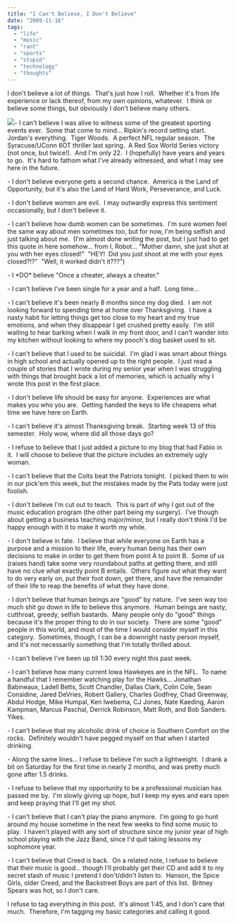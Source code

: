 ```yaml
---
title: "I Can't Believe, I Don't Believe"
date: "2009-11-16"
tags:
  - "life"
  - "music"
  - "rant"
  - "sports"
  - "stupid"
  - "technology"
  - "thoughts"
---
```


I don't believe a lot of things.  That's just how I roll.  Whether it's from life experience or lack thereof, from my own opinions, whatever.  I think or believe some things, but obviously I don't believe many others.

![](images/05-fabio021006_big1.jpg)\- I can't believe I was alive to witness some of the greatest sporting events ever.  Some that come to mind... Ripkin's record setting start.  Jordan's everything.  Tiger Woods.  A perfect NFL regular season.  The Syracuse/UConn 6OT thriller last spring.  A Red Sox World Series victory (not once, but twice!).  And I'm only 22.  I (hopefully) have years and years to go.  It's hard to fathom what I've already witnessed, and what I may see here in the future.

\- I don't believe everyone gets a second chance.  America is the Land of Opportunity, but it's also the Land of Hard Work, Perseverance, and Luck.

\- I don't believe women are evil.  I may outwardly express this sentiment occasionally, but I don't believe it.

\- I can't believe how dumb women can be sometimes.  I'm sure women feel the same way about men sometimes too, but for now, I'm being selfish and just talking about me.  (I'm almost done writing the post, but I just had to get this quote in here somehow... from I, Robot... "Mother damn, she just shot at you with her eyes closed!"  "HEY!  Did you just shoot at me with your eyes closed?!?"  "Well, it worked didn't it???")

\- I \*DO\* believe "Once a cheater, always a cheater."

\- I can't believe I've been single for a year and a half.  Long time...

\- I can't believe it's been nearly 8 months since my dog died.  I am not looking forward to spending time at home over Thanksgiving.  I have a nasty habit for letting things get too close to my heart and my true emotions, and when they disappear I get crushed pretty easily.  I'm still waiting to hear barking when I walk in my front door, and I can't wander into my kitchen without looking to where my pooch's dog basket used to sit.

\- I can't believe that I used to be suicidal.  I'm glad I was smart about things in high school and actually opened up to the right people.  I just read a couple of stories that I wrote during my senior year when I was struggling with things that brought back a lot of memories, which is actually why I wrote this post in the first place.

\- I don't believe life should be easy for anyone.  Experiences are what makes you who you are.  Getting handed the keys to life cheapens what time we have here on Earth.

\- I can't believe it's almost Thanksgiving break.  Starting week 13 of this semester.  Holy wow, where did all those days go?

\- I refuse to believe that I just added a picture to my blog that had Fabio in it.  I will choose to believe that the picture includes an extremely ugly woman.

\- I can't believe that the Colts beat the Patriots tonight.  I picked them to win in our pick'em this week, but the mistakes made by the Pats today were just foolish.

\- I don't believe I'm cut out to teach.  This is part of why I got out of the music education program (the other part being my surgery).  I've though about getting a business teaching major/minor, but I really don't think I'd be happy enough with it to make it worth my while.

\- I don't believe in fate.  I believe that while everyone on Earth has a purpose and a mission to their life, every human being has their own decisions to make in order to get them from point A to point B.  Some of us (raises hand) take some very roundabout paths at getting there, and still have no clue what exactly point B entails.  Others figure out what they want to do very early on, put their foot down, get there, and have the remainder of their life to reap the benefits of what they have done.

\- I don't believe that human beings are "good" by nature.  I've seen way too much shit go down in life to believe this anymore.  Human beings are nasty, cutthroat, greedy, selfish bastards.  Many people only do "good" things because it's the proper thing to do in our society.  There are some "good" people in this world, and most of the time I would consider myself in this category.  Sometimes, though, I can be a downright nasty person myself, and it's not necessarily something that I'm totally thrilled about.

\- I can't believe I've been up till 1:30 every night this past week.

\- I can't believe how many current Iowa Hawkeyes are in the NFL.  To name a handful that I remember watching play for the Hawks... Jonathan Babineaux, Ladell Betts, Scott Chandler, Dallas Clark, Colin Cole, Sean Considine, Jared DeVries, Robert Gallery, Charles Godfrey, Chad Greenway, Abdul Hodge, Mike Humpal, Ken Iwebema, CJ Jones, Nate Kaeding, Aaron Kampman, Marcus Paschal, Derrick Robinson, Matt Roth, and Bob Sanders.  Yikes.

\- I can't believe that my alcoholic drink of choice is Southern Comfort on the rocks.  Definitely wouldn't have pegged myself on that when I started drinking.

\- Along the same lines... I refuse to believe I'm such a lightweight.  I drank a bit on Saturday for the first time in nearly 2 months, and was pretty much gone after 1.5 drinks.

\- I refuse to believe that my opportunity to be a professional musician has passed me by.  I'm slowly giving up hope, but I keep my eyes and ears open and keep praying that I'll get my shot.

\- I can't believe that I can't play the piano anymore.  I'm going to go hunt around my house sometime in the next few weeks to find some music to play.  I haven't played with any sort of structure since my junior year of high school playing with the Jazz Band, since I'd quit taking lessons my sophomore year.

\- I can't believe that Creed is back.  On a related note, I refuse to believe that their music is good... though I'll probably get their CD and add it to my secret stash of music I pretend I don't/didn't listen to.  Hanson, the Spice Girls, older Creed, and the Backstreet Boys are part of this list.  Britney Spears was hot, so I don't care.

I refuse to tag everything in this post.  It's almost 1:45, and I don't care that much.  Therefore, I'm tagging my basic categories and calling it good.
